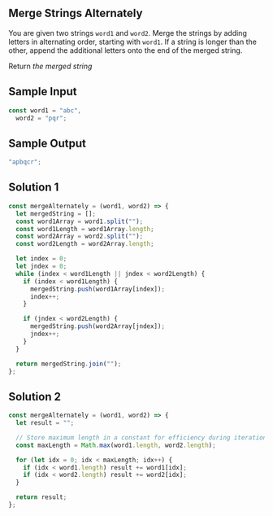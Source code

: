 ## Merge Strings Alternately

You are given two strings `word1` and `word2`. Merge the strings by adding letters in alternating order, starting with `word1`. If a string is longer than the other, append the additional letters onto the end of the merged string.

Return _the merged string_

## Sample Input

```js
const word1 = "abc",
  word2 = "pqr";
```

## Sample Output

```js
"apbqcr";
```

## Solution 1

```js
const mergeAlternately = (word1, word2) => {
  let mergedString = [];
  const word1Array = word1.split("");
  const word1Length = word1Array.length;
  const word2Array = word2.split("");
  const word2Length = word2Array.length;

  let index = 0;
  let jndex = 0;
  while (index < word1Length || jndex < word2Length) {
    if (index < word1Length) {
      mergedString.push(word1Array[index]);
      index++;
    }

    if (jndex < word2Length) {
      mergedString.push(word2Array[jndex]);
      jndex++;
    }
  }

  return mergedString.join("");
};
```

## Solution 2

```js
const mergeAlternately = (word1, word2) => {
  let result = "";

  // Store maximum length in a constant for efficiency during iterations
  const maxLength = Math.max(word1.length, word2.length);

  for (let idx = 0; idx < maxLength; idx++) {
    if (idx < word1.length) result += word1[idx];
    if (idx < word2.length) result += word2[idx];
  }

  return result;
};
```
